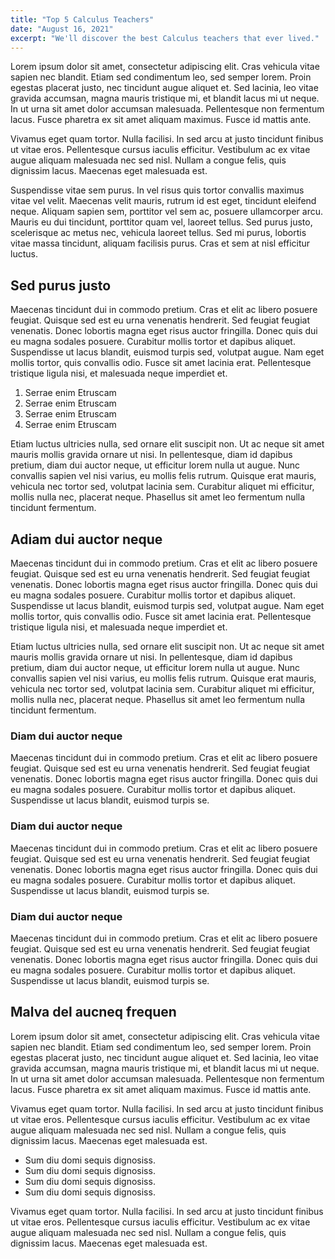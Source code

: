 ```yaml
---
title: "Top 5 Calculus Teachers"
date: "August 16, 2021"
excerpt: "We'll discover the best Calculus teachers that ever lived."
---
```


Lorem ipsum dolor sit amet, consectetur adipiscing elit. Cras vehicula vitae sapien nec blandit. Etiam sed condimentum leo, sed semper lorem. Proin egestas placerat justo, nec tincidunt augue aliquet et. Sed lacinia, leo vitae gravida accumsan, magna mauris tristique mi, et blandit lacus mi ut neque. In ut urna sit amet dolor accumsan malesuada. Pellentesque non fermentum lacus. Fusce pharetra ex sit amet aliquam maximus. Fusce id mattis ante.

Vivamus eget quam tortor. Nulla facilisi. In sed arcu at justo tincidunt finibus ut vitae eros. Pellentesque cursus iaculis efficitur. Vestibulum ac ex vitae augue aliquam malesuada nec sed nisl. Nullam a congue felis, quis dignissim lacus. Maecenas eget malesuada est.

Suspendisse vitae sem purus. In vel risus quis tortor convallis maximus vitae vel velit. Maecenas velit mauris, rutrum id est eget, tincidunt eleifend neque. Aliquam sapien sem, porttitor vel sem ac, posuere ullamcorper arcu. Mauris eu dui tincidunt, porttitor quam vel, laoreet tellus. Sed purus justo, scelerisque ac metus nec, vehicula laoreet tellus. Sed mi purus, lobortis vitae massa tincidunt, aliquam facilisis purus. Cras et sem at nisl efficitur luctus.

## Sed purus justo

Maecenas tincidunt dui in commodo pretium. Cras et elit ac libero posuere feugiat. Quisque sed est eu urna venenatis hendrerit. Sed feugiat feugiat venenatis. Donec lobortis magna eget risus auctor fringilla. Donec quis dui eu magna sodales posuere. Curabitur mollis tortor et dapibus aliquet. Suspendisse ut lacus blandit, euismod turpis sed, volutpat augue. Nam eget mollis tortor, quis convallis odio. Fusce sit amet lacinia erat. Pellentesque tristique ligula nisi, et malesuada neque imperdiet et.

1. Serrae enim Etruscam
1. Serrae enim Etruscam
1. Serrae enim Etruscam
1. Serrae enim Etruscam

Etiam luctus ultricies nulla, sed ornare elit suscipit non. Ut ac neque sit amet mauris mollis gravida ornare ut nisi. In pellentesque, diam id dapibus pretium, diam dui auctor neque, ut efficitur lorem nulla ut augue. Nunc convallis sapien vel nisi varius, eu mollis felis rutrum. Quisque erat mauris, vehicula nec tortor sed, volutpat lacinia sem. Curabitur aliquet mi efficitur, mollis nulla nec, placerat neque. Phasellus sit amet leo fermentum nulla tincidunt fermentum.

## Adiam dui auctor neque

Maecenas tincidunt dui in commodo pretium. Cras et elit ac libero posuere feugiat. Quisque sed est eu urna venenatis hendrerit. Sed feugiat feugiat venenatis. Donec lobortis magna eget risus auctor fringilla. Donec quis dui eu magna sodales posuere. Curabitur mollis tortor et dapibus aliquet. Suspendisse ut lacus blandit, euismod turpis sed, volutpat augue. Nam eget mollis tortor, quis convallis odio. Fusce sit amet lacinia erat. Pellentesque tristique ligula nisi, et malesuada neque imperdiet et.

Etiam luctus ultricies nulla, sed ornare elit suscipit non. Ut ac neque sit amet mauris mollis gravida ornare ut nisi. In pellentesque, diam id dapibus pretium, diam dui auctor neque, ut efficitur lorem nulla ut augue. Nunc convallis sapien vel nisi varius, eu mollis felis rutrum. Quisque erat mauris, vehicula nec tortor sed, volutpat lacinia sem. Curabitur aliquet mi efficitur, mollis nulla nec, placerat neque. Phasellus sit amet leo fermentum nulla tincidunt fermentum.

### Diam dui auctor neque

Maecenas tincidunt dui in commodo pretium. Cras et elit ac libero posuere feugiat. Quisque sed est eu urna venenatis hendrerit. Sed feugiat feugiat venenatis. Donec lobortis magna eget risus auctor fringilla. Donec quis dui eu magna sodales posuere. Curabitur mollis tortor et dapibus aliquet. Suspendisse ut lacus blandit, euismod turpis se.

### Diam dui auctor neque

Maecenas tincidunt dui in commodo pretium. Cras et elit ac libero posuere feugiat. Quisque sed est eu urna venenatis hendrerit. Sed feugiat feugiat venenatis. Donec lobortis magna eget risus auctor fringilla. Donec quis dui eu magna sodales posuere. Curabitur mollis tortor et dapibus aliquet. Suspendisse ut lacus blandit, euismod turpis se.

### Diam dui auctor neque

Maecenas tincidunt dui in commodo pretium. Cras et elit ac libero posuere feugiat. Quisque sed est eu urna venenatis hendrerit. Sed feugiat feugiat venenatis. Donec lobortis magna eget risus auctor fringilla. Donec quis dui eu magna sodales posuere. Curabitur mollis tortor et dapibus aliquet. Suspendisse ut lacus blandit, euismod turpis se.

## Malva del aucneq frequen

Lorem ipsum dolor sit amet, consectetur adipiscing elit. Cras vehicula vitae sapien nec blandit. Etiam sed condimentum leo, sed semper lorem. Proin egestas placerat justo, nec tincidunt augue aliquet et. Sed lacinia, leo vitae gravida accumsan, magna mauris tristique mi, et blandit lacus mi ut neque. In ut urna sit amet dolor accumsan malesuada. Pellentesque non fermentum lacus. Fusce pharetra ex sit amet aliquam maximus. Fusce id mattis ante.

Vivamus eget quam tortor. Nulla facilisi. In sed arcu at justo tincidunt finibus ut vitae eros. Pellentesque cursus iaculis efficitur. Vestibulum ac ex vitae augue aliquam malesuada nec sed nisl. Nullam a congue felis, quis dignissim lacus. Maecenas eget malesuada est.

- Sum diu domi sequis dignosiss.
- Sum diu domi sequis dignosiss.
- Sum diu domi sequis dignosiss.
- Sum diu domi sequis dignosiss.

Vivamus eget quam tortor. Nulla facilisi. In sed arcu at justo tincidunt finibus ut vitae eros. Pellentesque cursus iaculis efficitur. Vestibulum ac ex vitae augue aliquam malesuada nec sed nisl. Nullam a congue felis, quis dignissim lacus. Maecenas eget malesuada est.
